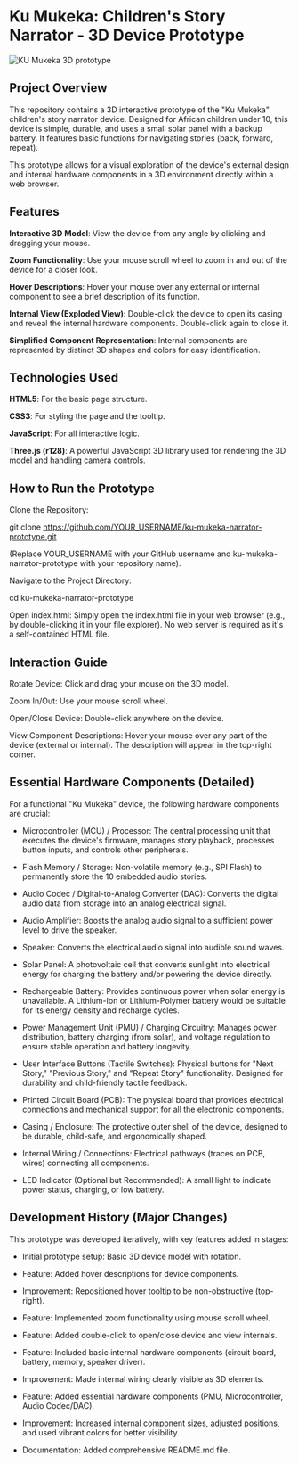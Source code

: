 # Ku Mukeka: Children's Story Narrator - 3D Device Prototype
![KU Mukeka 3D prototype](/ "Optional title text")
## Project Overview
This repository contains a 3D interactive prototype of the "Ku Mukeka" children's story narrator device. Designed for African children under 10, this device is simple, durable, and uses a small solar panel with a backup battery. It features basic functions for navigating stories (back, forward, repeat).

This prototype allows for a visual exploration of the device's external design and internal hardware components in a 3D environment directly within a web browser.

## Features
**Interactive 3D Model**: View the device from any angle by clicking and dragging your mouse.

**Zoom Functionality**: Use your mouse scroll wheel to zoom in and out of the device for a closer look.

**Hover Descriptions**: Hover your mouse over any external or internal component to see a brief description of its function.

**Internal View (Exploded View)**: Double-click the device to open its casing and reveal the internal hardware components. Double-click again to close it.

**Simplified Component Representation**: Internal components are represented by distinct 3D shapes and colors for easy identification.

## Technologies Used
**HTML5**: For the basic page structure.

**CSS3**: For styling the page and the tooltip.

**JavaScript**: For all interactive logic.

**Three.js (r128)**: A powerful JavaScript 3D library used for rendering the 3D model and handling camera controls.

## How to Run the Prototype
Clone the Repository:

git clone https://github.com/YOUR_USERNAME/ku-mukeka-narrator-prototype.git

(Replace YOUR_USERNAME with your GitHub username and ku-mukeka-narrator-prototype with your repository name).

Navigate to the Project Directory:

cd ku-mukeka-narrator-prototype

Open index.html:
Simply open the index.html file in your web browser (e.g., by double-clicking it in your file explorer). No web server is required as it's a self-contained HTML file.

## Interaction Guide
Rotate Device: Click and drag your mouse on the 3D model.

Zoom In/Out: Use your mouse scroll wheel.

Open/Close Device: Double-click anywhere on the device.

View Component Descriptions: Hover your mouse over any part of the device (external or internal). The description will appear in the top-right corner.

## Essential Hardware Components (Detailed)
For a functional "Ku Mukeka" device, the following hardware components are crucial:

- Microcontroller (MCU) / Processor: The central processing unit that executes the device's firmware, manages story playback, processes button inputs, and controls other peripherals.

- Flash Memory / Storage: Non-volatile memory (e.g., SPI Flash) to permanently store the 10 embedded audio stories.

- Audio Codec / Digital-to-Analog Converter (DAC): Converts the digital audio data from storage into an analog electrical signal.

- Audio Amplifier: Boosts the analog audio signal to a sufficient power level to drive the speaker.

- Speaker: Converts the electrical audio signal into audible sound waves.

- Solar Panel: A photovoltaic cell that converts sunlight into electrical energy for charging the battery and/or powering the device directly.

- Rechargeable Battery: Provides continuous power when solar energy is unavailable. A Lithium-Ion or Lithium-Polymer battery would be suitable for its energy density and recharge cycles.

- Power Management Unit (PMU) / Charging Circuitry: Manages power distribution, battery charging (from solar), and voltage regulation to ensure stable operation and battery longevity.

- User Interface Buttons (Tactile Switches): Physical buttons for "Next Story," "Previous Story," and "Repeat Story" functionality. Designed for durability and child-friendly tactile feedback.

- Printed Circuit Board (PCB): The physical board that provides electrical connections and mechanical support for all the electronic components.

- Casing / Enclosure: The protective outer shell of the device, designed to be durable, child-safe, and ergonomically shaped.

- Internal Wiring / Connections: Electrical pathways (traces on PCB, wires) connecting all components.

- LED Indicator (Optional but Recommended): A small light to indicate power status, charging, or low battery.

## Development History (Major Changes)
This prototype was developed iteratively, with key features added in stages:

- Initial prototype setup: Basic 3D device model with rotation.

- Feature: Added hover descriptions for device components.

- Improvement: Repositioned hover tooltip to be non-obstructive (top-right).

- Feature: Implemented zoom functionality using mouse scroll wheel.

- Feature: Added double-click to open/close device and view internals.

- Feature: Included basic internal hardware components (circuit board, battery, memory, speaker driver).

- Improvement: Made internal wiring clearly visible as 3D elements.

- Feature: Added essential hardware components (PMU, Microcontroller, Audio Codec/DAC).

- Improvement: Increased internal component sizes, adjusted positions, and used vibrant colors for better visibility.

- Documentation: Added comprehensive README.md file.